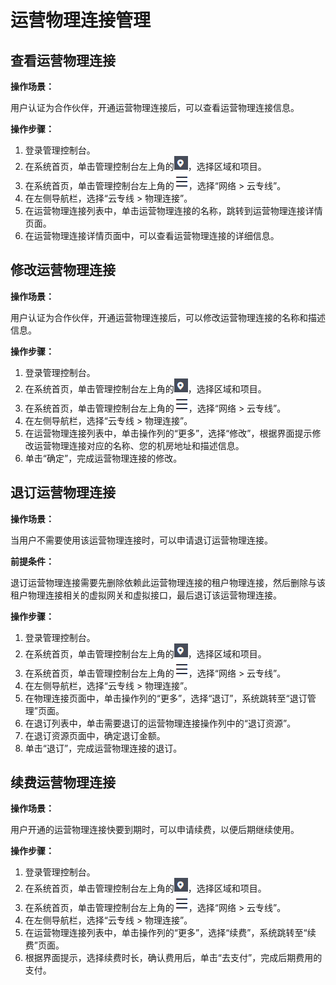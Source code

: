 # 运营物理连接管理<a name="dc_04_0601"></a>

## 查看运营物理连接<a name="section712219457715"></a>

**操作场景：**

用户认证为合作伙伴，开通运营物理连接后，可以查看运营物理连接信息。

**操作步骤：**

1.  登录管理控制台。
2.  在系统首页，单击管理控制台左上角的![](figures/zh-cn_image_0262075540.png)，选择区域和项目。
3.  在系统首页，单击管理控制台左上角的![](figures/zh-cn_image_0262075541.png)，选择“网络 \> 云专线”。
4.  在左侧导航栏，选择“云专线 \> 物理连接”。
5.  在运营物理连接列表中，单击运营物理连接的名称，跳转到运营物理连接详情页面。
6.  在运营物理连接详情页面中，可以查看运营物理连接的详细信息。

## 修改运营物理连接<a name="section16671835785"></a>

**操作场景：**

用户认证为合作伙伴，开通运营物理连接后，可以修改运营物理连接的名称和描述信息。

**操作步骤：**

1.  登录管理控制台。
2.  在系统首页，单击管理控制台左上角的![](figures/zh-cn_image_0262075538.png)，选择区域和项目。
3.  在系统首页，单击管理控制台左上角的![](figures/zh-cn_image_0262075539.png)，选择“网络 \> 云专线”。
4.  在左侧导航栏，选择“云专线 \> 物理连接”。
5.  在运营物理连接列表中，单击操作列的“更多”，选择“修改”，根据界面提示修改运营物理连接对应的名称、您的机房地址和描述信息。
6.  单击“确定”，完成运营物理连接的修改。

## 退订运营物理连接<a name="section1652185016812"></a>

**操作场景：**

当用户不需要使用该运营物理连接时，可以申请退订运营物理连接。

**前提条件：**

退订运营物理连接需要先删除依赖此运营物理连接的租户物理连接，然后删除与该租户物理连接相关的虚拟网关和虚拟接口，最后退订该运营物理连接。

**操作步骤：**

1.  登录管理控制台。
2.  在系统首页，单击管理控制台左上角的![](figures/zh-cn_image_0262075536.png)，选择区域和项目。
3.  在系统首页，单击管理控制台左上角的![](figures/zh-cn_image_0262075537.png)，选择“网络 \> 云专线”。
4.  在左侧导航栏，选择“云专线 \> 物理连接”。
5.  在物理连接页面中，单击操作列的“更多”，选择“退订”，系统跳转至“退订管理”页面。
6.  在退订列表中，单击需要退订的运营物理连接操作列中的“退订资源”。
7.  在退订资源页面中，确定退订金额。
8.  单击“退订”，完成运营物理连接的退订。

## 续费运营物理连接<a name="section1777848896"></a>

**操作场景：**

用户开通的运营物理连接快要到期时，可以申请续费，以便后期继续使用。

**操作步骤：**

1.  登录管理控制台。
2.  在系统首页，单击管理控制台左上角的![](figures/zh-cn_image_0262075534.png)，选择区域和项目。
3.  在系统首页，单击管理控制台左上角的![](figures/zh-cn_image_0262075535.png)，选择“网络 \> 云专线”。
4.  在左侧导航栏，选择“云专线 \> 物理连接”。
5.  在运营物理连接列表中，单击操作列的“更多”，选择“续费”，系统跳转至“续费”页面。
6.  根据界面提示，选择续费时长，确认费用后，单击“去支付”，完成后期费用的支付。

